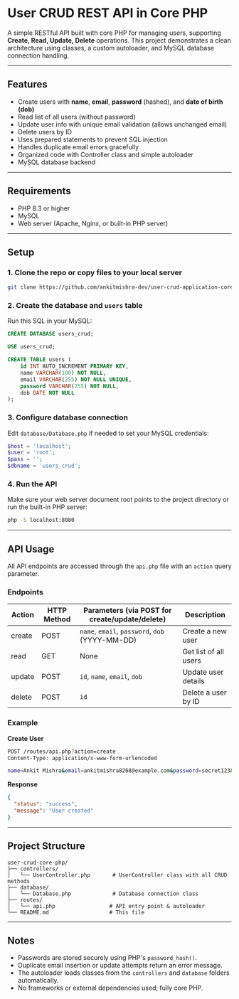 # User CRUD REST API in Core PHP

A simple RESTful API built with core PHP for managing users, supporting **Create, Read, Update, Delete** operations.
This project demonstrates a clean architecture using classes, a custom autoloader, and MySQL database connection handling.

---

## Features

* Create users with **name**, **email**, **password** (hashed), and **date of birth (dob)**
* Read list of all users (without password)
* Update user info with unique email validation (allows unchanged email)
* Delete users by ID
* Uses prepared statements to prevent SQL injection
* Handles duplicate email errors gracefully
* Organized code with Controller class and simple autoloader
* MySQL database backend

---

## Requirements

* PHP 8.3 or higher
* MySQL
* Web server (Apache, Nginx, or built-in PHP server)

---

## Setup

### 1. Clone the repo or copy files to your local server

```bash
git clone https://github.com/ankitmishra-dev/user-crud-application-corephp.git
```

### 2. Create the database and `users` table

Run this SQL in your MySQL:

```sql
CREATE DATABASE users_crud;

USE users_crud;

CREATE TABLE users (
    id INT AUTO_INCREMENT PRIMARY KEY,
    name VARCHAR(100) NOT NULL,
    email VARCHAR(255) NOT NULL UNIQUE,
    password VARCHAR(255) NOT NULL,
    dob DATE NOT NULL
);
```

### 3. Configure database connection

Edit `database/Database.php` if needed to set your MySQL credentials:

```php
$host = 'localhost';
$user = 'root';
$pass = '';
$dbname = 'users_crud';
```

### 4. Run the API

Make sure your web server document root points to the project directory or run the built-in PHP server:

```bash
php -S localhost:8080
```

---

## API Usage

All API endpoints are accessed through the `api.php` file with an `action` query parameter.

### Endpoints

| Action | HTTP Method | Parameters (via POST for create/update/delete)  | Description           |
| ------ | ----------- | ----------------------------------------------- | --------------------- |
| create | POST        | `name`, `email`, `password`, `dob` (YYYY-MM-DD) | Create a new user     |
| read   | GET         | None                                            | Get list of all users |
| update | POST        | `id`, `name`, `email`, `dob`                    | Update user details   |
| delete | POST        | `id`                                            | Delete a user by ID   |

### Example

**Create User**

```bash
POST /routes/api.php?action=create
Content-Type: application/x-www-form-urlencoded

name=Ankit Mishra&email=ankitmishra8268@example.com&password=secret123&dob=1999-11-14
```

**Response**

```json
{
  "status": "success",
  "message": "User created"
}
```

---

## Project Structure

```
user-crud-core-php/
├── controllers/
│   └── UserController.php       # UserController class with all CRUD methods
├── database/
│   └── Database.php             # Database connection class
├── routes/
│   └── api.php                 # API entry point & autoloader
└── README.md                   # This file
```

---

## Notes

* Passwords are stored securely using PHP's `password_hash()`.
* Duplicate email insertion or update attempts return an error message.
* The autoloader loads classes from the `controllers` and `database` folders automatically.
* No frameworks or external dependencies used; fully core PHP.
